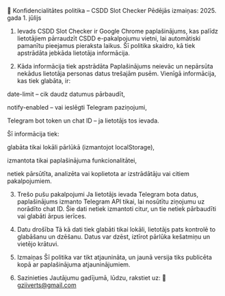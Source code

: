 📄 Konfidencialitātes politika – CSDD Slot Checker
Pēdējās izmaiņas: 2025. gada 1. jūlijs

1. Ievads
CSDD Slot Checker ir Google Chrome paplašinājums, kas palīdz lietotājiem pārraudzīt CSDD e-pakalpojumu vietni, lai automātiski pamanītu pieejamus pieraksta laikus. Šī politika skaidro, kā tiek apstrādāta jebkāda lietotāja informācija.

2. Kāda informācija tiek apstrādāta
Paplašinājums neievāc un nepārsūta nekādus lietotāja personas datus trešajām pusēm. Vienīgā informācija, kas tiek glabāta, ir:

date-limit – cik daudz datumus pārbaudīt,

notify-enabled – vai ieslēgti Telegram paziņojumi,

Telegram bot token un chat ID – ja lietotājs tos ievada.

Šī informācija tiek:

glabāta tikai lokāli pārlūkā (izmantojot localStorage),

izmantota tikai paplašinājuma funkcionalitātei,

netiek pārsūtīta, analizēta vai koplietota ar izstrādātāju vai citiem pakalpojumiem.

3. Trešo pušu pakalpojumi
Ja lietotājs ievada Telegram bota datus, paplašinājums izmanto Telegram API tikai, lai nosūtītu ziņojumu uz norādīto chat ID. Šie dati netiek izmantoti citur, un tie netiek pārbaudīti vai glabāti ārpus ierīces.

4. Datu drošība
Tā kā dati tiek glabāti tikai lokāli, lietotājs pats kontrolē to glabāšanu un dzēšanu. Datus var dzēst, iztīrot pārlūka kešatmiņu un vietējo krātuvi.

5. Izmaiņas
Šī politika var tikt atjaunināta, un jaunā versija tiks publicēta kopā ar paplašinājuma atjauninājumiem.

6. Sazinieties
Jautājumu gadījumā, lūdzu, rakstiet uz:
📧 gziiverts@gmail.com
